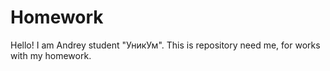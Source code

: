 # Homework
Hello!
I am Andrey student "УникУм".
This is repository need me, for works with my homework.
